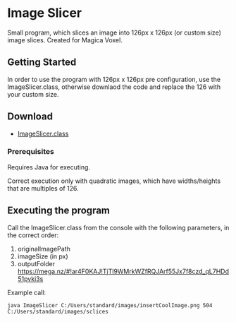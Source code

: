 # Image Slicer

Small program, which slices an image into 126px x 126px (or custom size) image slices. Created for Magica Voxel.

## Getting Started

In order to use the program with 126px x 126px pre configuration, use the ImageSlicer.class, otherwise downlaod the code and replace the 126 with your custom size.

## Download
* [ImageSlicer.class](https://mega.nz/#!ar4F0KAJ!TjTl9WMrkWZfRQJArf55Jx7f8czd_qL7HDd51pvki3s)



### Prerequisites

Requires Java for executing.

Correct execution only with quadratic images, which have widths/heights that are multiples of 126.

## Executing the program

Call the ImageSlicer.class from the console with the following parameters, in the correct order:
1) originalImagePath
2) imageSize (in px)
3) outputFolder
https://mega.nz/#!ar4F0KAJ!TjTl9WMrkWZfRQJArf55Jx7f8czd_qL7HDd51pvki3s

Example call:

```
java ImageSlicer C:/Users/standard/images/insertCoolImage.png 504 C:/Users/standard/images/sclices
```

